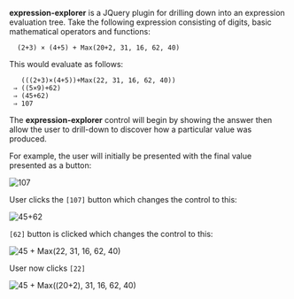 **expression-explorer** is a JQuery plugin for drilling down into an expression evaluation tree.
Take the following expression consisting of digits, basic mathematical operators and functions:
```
  (2+3) × (4+5) + Max(20+2, 31, 16, 62, 40)
```
This would evaluate as follows:
```
   (((2+3)×(4+5))+Max(22, 31, 16, 62, 40))  
 ⇒ ((5×9)+62)  
 ⇒ (45+62)  
 ⇒ 107
```

The **expression-explorer** control will begin by showing the answer then allow the user to drill-down to discover how a particular value was produced.

For example, the user will initially be presented with the final value presented as a button:

<img src='https://lh3.googleusercontent.com/-0cDW8R1vtKA/Tfmv_xw-3gI/AAAAAAAAAFA/v0-4LvRs7GA/107.png' alt='107' />

User clicks the `[107]` button which changes the control to this:

<img src='https://lh5.googleusercontent.com/-sbEQbxbEFtc/Tfmv_4EAD7I/AAAAAAAAAFI/xrzl6YKMvbA/45%25252B62.png' alt='45+62' />

`[62]` button is clicked which changes the control to this:

<img src='https://lh3.googleusercontent.com/-MPcInxAmUSg/Tfmv__16wwI/AAAAAAAAAFE/lWmNNSz-3es/45%25252BMax%25252822%25252C%25252031%25252C%25252016%25252C%25252062%25252C%25252040%252529.png' alt='45 + Max(22, 31, 16, 62, 40)'>

User now clicks <code>[22]</code>

<img src='https://lh3.googleusercontent.com/-VEXaatO4ksU/TfmwALYdKPI/AAAAAAAAAFM/U3RWuHp6RNQ/45%25252BMax%252528%25252820%25252B2%252529%25252C%25252031%25252C%25252016%25252C%25252062%25252C%25252040%252529.png' alt='45 + Max((20+2), 31, 16, 62, 40)' />
